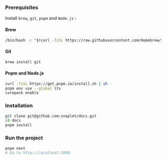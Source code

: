 ### Prerequisites

Install `brew`, `git`, `pnpm` and `Node.js` :

#### Brew

```bash
/bin/bash -c "$(curl -fsSL https://raw.githubusercontent.com/Homebrew/install/HEAD/install.sh)"
```

#### Git

```bash
brew install git
```

#### Pnpm and Node.js

```bash
curl -fsSL https://get.pnpm.io/install.sh | sh -
pnpm env use --global lts
corepack enable
```

### Installation

```bash
git clone git@github.com:snaplet/docs.git
cd docs
pnpm install
```

### Run the project

```bash
pnpm next
# Go to http://localhost:3000
```
